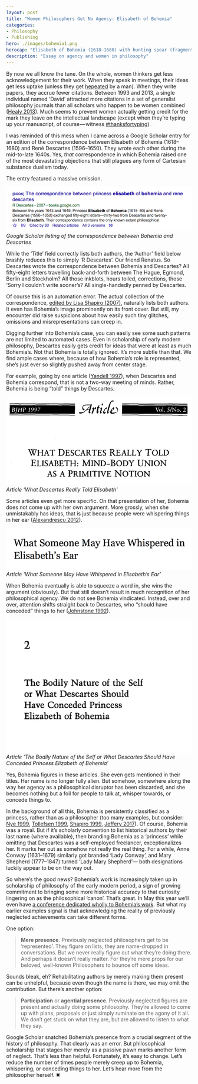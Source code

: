 ```yaml
---
layout: post
title: "Women Philosophers Get No Agency: Elisabeth of Bohemia"
categories: 
- Philosophy
- Publishing
hero: ./images/bohemia1.png
herocap: "Elisabeth of Bohemia (1618–1680) with hunting spear (fragment, from Godfrey 1909)"
description: "Essay on agency and women in philosophy"
---
```


By now we all know the tune. On the whole, women thinkers get less acknowledgement for their work. When they speak in meetings, their ideas get less uptake (unless they get [hepeated](https://www.urbandictionary.com/define.php?term=hepeated) by a man). When they write papers, they accrue fewer citations. Between 1993 and 2013, a single individual named ‘David’ attracted more citations in a set of generalist philosophy journals than all scholars who happen to be women combined ([Healy 2013](https://kieranhealy.org/blog/archives/2013/06/19/lewis-and-the-women/)). Much seems to prevent women actually getting credit for the mark they leave on the intellectual landscape (except when they’re typing up your manuscript, of course — witness [#thanksfortyping](https://twitter.com/search?q=%23thanksfortyping&src=typd)).

I was reminded of this mess when I came across a Google Scholar entry for an edition of the correspondence between Elisabeth of Bohemia (1618–1680) and René Descartes (1596–1650). They wrote each other during the mid-to-late 1640s. Yes, _that_ correspondence in which Bohemia raised one of the most devastating objections that still plagues any form of Cartesian substance dualism today.

The entry featured a massive omission.

![Google Scholar results](/images/bohemia2.png)
*Google Scholar listing of the correspondence between Bohemia and Descartes*

While the ‘Title’ field correctly lists both authors, the ‘Author’ field below brashly reduces this to simply ‘R Descartes’. Our friend Renatus. So Descartes wrote the correspondence between Bohemia and Descartes? All fifty-eight letters travelling back-and-forth between The Hague, Egmond, Berlin and Stockholm? All those inkblots, hours toiled, corrections, those ‘Sorry I couldn’t write sooner’s? All single-handedly penned by Descartes.

Of course this is an automation error. The actual collection of the correspondence, [edited by Lisa Shapiro (2007)](http://www.press.uchicago.edu/ucp/books/book/chicago/C/bo4924190.html), naturally lists both authors. It even has Bohemia’s image prominently on its front cover. But still, my encounter did raise suspicions about how easily such tiny glitches, omissions and misrepresentations can creep in.

Digging further into Bohemia’s case, you can easily see some such patterns are not limited to automated cases. Even in scholarship of early modern philosophy, Descartes easily gets credit for ideas that were at least as much Bohemia’s. Not that Bohemia is totally ignored. It’s more subtle than that. We find ample cases where, because of how Bohemia’s role is represented, she’s just ever so slightly pushed away from center stage.

For example, going by one article ([Yandell 1997](https://philpapers.org/rec/YANWDR)), when Descartes and Bohemia correspond, that is not a two-way meeting of minds. Rather, Bohemia is being “told” things by Descartes.

![Fragment of article title](/images/bohemia3.png)
*Article ‘What Descartes Really Told Elisabeth'*

Some articles even get more specific. On that presentation of her, Bohemia does not come up with her own argument. More grossly, when she unmistakably has ideas, that is just because people were whispering things in her ear ([Alexandrescu 2012](http://oxfordindex.oup.com/view/10.1093/acprof:oso/9780199659593.003.0001)).

![Fragment of article title](/images/bohemia4.png)
*Article ‘What Someone May Have Whispered in Elisabeth’s Ear’*

When Bohemia eventually is able to squeeze a word in, she wins the argument (obviously). But that still doesn’t result in much recognition of her philosophical agency. We do not see Bohemia vindicated. Instead, over and over, attention shifts straight back to Descartes, who “should have conceded” things to her ([Johnstone 1992](https://philpapers.org/rec/JOHTBN)).

![Fragment of article title](/images/bohemia5.png)
*Article ‘The Bodily Nature of the Self or What Descartes Should Have Conceded Princess Elizabeth of Bohemia’*

Yes, Bohemia figures in these articles. She even gets mentioned in their titles. Her name is no longer fully alien. But somehow, somewhere along the way her agency as a philosophical disruptor has been discarded, and she becomes nothing but a foil for people to talk at, whisper towards, or concede things to.

In the background of all this, Bohemia is persistently classified as a princess, rather than as a philosopher (too many examples, but consider: [Nye 1999](https://philpapers.org/rec/NYETPA), [Tollefsen 1999](https://philpapers.org/rec/TOLPEA), [Shapiro 1999](https://philpapers.org/rec/SHAPEA), [Jeffery 2017](https://philpapers.org/rec/JEFTOO-4)). Of course, Bohemia was a royal. But if it’s scholarly convention to list historical authors by their last name (where available), then branding Bohemia as a ‘princess’ while omitting that Descartes was a self-employed freelancer, exceptionalizes her. It marks her out as somehow not really the real thing. For a while, Anne Conway (1631–1679) similarly got branded ‘Lady Conway’, and Mary Shepherd (1777–1847) turned ‘Lady Mary Shepherd’— both designations luckily appear to be on the way out.

So where’s the good news? Bohemia’s work is increasingly taken up in scholarship of philosophy of the early modern period, a sign of growing commitment to bringing some more historical accuracy to that curiosity lingering on as the philosophical ‘canon’. That’s great. In May this year we’ll even have [a conference dedicated wholly to Bohemia’s work](https://historyofwomenphilosophers.org/event/elizabeth-of-bohemia-1618-1680-life-and-legacy-philosophy-politics-and-religion-in-seventeenth-century-europe/). But what my earlier examples signal is that acknowledging the reality of previously neglected achievements can take different forms.

One option:

> **Mere presence**. Previously neglected philosophers get to be ‘represented’. They figure on lists, they are name-dropped in conversations. But we never really figure out what they’re doing there. And perhaps it doesn’t really matter. For they’re mere props for our beloved, well-known Philosophers to bounce off some ideas.

Sounds bleak, eh? Rehabilitating authors by merely making them present can be unhelpful, because even though the name is there, we may omit the contribution. But there’s another option:

> **Participation** or **agential presence**. Previously neglected figures are present and actually doing some philosophy. They’re allowed to come up with plans, proposals or just simply ruminate on the agony of it all. We don’t get stuck on what they are, but are allowed to listen to what they say.

Google Scholar snatched Bohemia’s presence from a crucial segment of the history of philosophy. That clearly was an error. But philosophical scholarship that stages her merely as a passive pawn marks another form of neglect. That’s less than helpful. Fortunately, it’s easy to change. Let’s reduce the number of times people merely creep up to Bohemia, whispering, or conceding things to her. Let’s hear more from the philosopher herself. ✖
